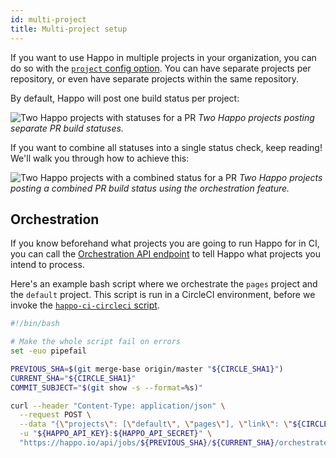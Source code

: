 ```yaml
---
id: multi-project
title: Multi-project setup
---
```


If you want to use Happo in multiple projects in your organization, you can do
so with the [`project` config option](configuration.md#project). You can have
separate projects per repository, or even have separate projects within the same
repository.

By default, Happo will post one build status per project:

![Two Happo projects with statuses for a PR](/img/happo-github-status-splitup.png)
_Two Happo projects posting separate PR build statuses._

If you want to combine all statuses into a single status check, keep reading!
We'll walk you through how to achieve this:

![Two Happo projects with a combined status for a PR](/img/happo-github-status-orchestrated.png)
_Two Happo projects posting a combined PR build status using the orchestration
feature._

## Orchestration

If you know beforehand what projects you are going to run Happo for in CI, you
can call the
[Orchestration API endpoint](https://happo.io/docs/api#Create%20an%20orchestration%20job)
to tell Happo what projects you intend to process.

Here's an example bash script where we orchestrate the `pages` project and the
`default` project. This script is run in a CircleCI environment, before we
invoke the
[`happo-ci-circleci` script](continuous-integration.md#happo-ci-circleci).

```bash
#!/bin/bash

# Make the whole script fail on errors
set -euo pipefail

PREVIOUS_SHA=$(git merge-base origin/master "${CIRCLE_SHA1}")
CURRENT_SHA="${CIRCLE_SHA1}"
COMMIT_SUBJECT="$(git show -s --format=%s)"

curl --header "Content-Type: application/json" \
  --request POST \
  --data "{\"projects\": [\"default\", \"pages\"], \"link\": \"${CIRCLE_PULL_REQUEST:-}\", \"message\": \"${COMMIT_SUBJECT}\"}" \
  -u "${HAPPO_API_KEY}:${HAPPO_API_SECRET}" \
  "https://happo.io/api/jobs/${PREVIOUS_SHA}/${CURRENT_SHA}/orchestrate"
```
